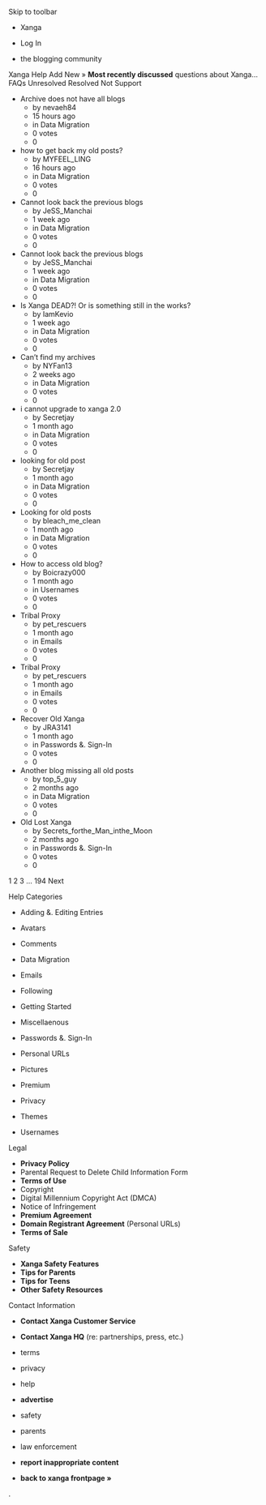 Skip to toolbar

*   Xanga

*   Log In

*   the blogging community

Xanga Help Add New » **Most recently discussed** questions about Xanga… FAQs Unresolved Resolved Not Support

*   Archive does not have all blogs
    *   by nevaeh84
    *   15 hours ago
    *   in Data Migration
    *   0 votes
    *   0
*   how to get back my old posts?
    *   by MYFEEL\_LING
    *   16 hours ago
    *   in Data Migration
    *   0 votes
    *   0
*   Cannot look back the previous blogs
    *   by JeSS\_Manchai
    *   1 week ago
    *   in Data Migration
    *   0 votes
    *   0
*   Cannot look back the previous blogs
    *   by JeSS\_Manchai
    *   1 week ago
    *   in Data Migration
    *   0 votes
    *   0
*   Is Xanga DEAD?! Or is something still in the works?
    *   by IamKevio
    *   1 week ago
    *   in Data Migration
    *   0 votes
    *   0
*   Can’t find my archives
    *   by NYFan13
    *   2 weeks ago
    *   in Data Migration
    *   0 votes
    *   0
*   i cannot upgrade to xanga 2.0
    *   by Secretjay
    *   1 month ago
    *   in Data Migration
    *   0 votes
    *   0
*   looking for old post
    *   by Secretjay
    *   1 month ago
    *   in Data Migration
    *   0 votes
    *   0
*   Looking for old posts
    *   by bleach\_me\_clean
    *   1 month ago
    *   in Data Migration
    *   0 votes
    *   0
*   How to access old blog?
    *   by Boicrazy000
    *   1 month ago
    *   in Usernames
    *   0 votes
    *   0
*   Tribal Proxy
    *   by pet\_rescuers
    *   1 month ago
    *   in Emails
    *   0 votes
    *   0
*   Tribal Proxy
    *   by pet\_rescuers
    *   1 month ago
    *   in Emails
    *   0 votes
    *   0
*   Recover Old Xanga
    *   by JRA3141
    *   1 month ago
    *   in Passwords &. Sign-In
    *   0 votes
    *   0
*   Another blog missing all old posts
    *   by top\_5\_guy
    *   2 months ago
    *   in Data Migration
    *   0 votes
    *   0
*   Old Lost Xanga
    *   by Secrets\_forthe\_Man\_inthe\_Moon
    *   2 months ago
    *   in Passwords &. Sign-In
    *   0 votes
    *   0

1 2 3 ... 194 Next

Help Categories

*   Adding &. Editing Entries
*   Avatars
*   Comments
*   Data Migration
*   Emails
*   Following
*   Getting Started
*   Miscellaenous

*   Passwords &. Sign-In
*   Personal URLs
*   Pictures
*   Premium
*   Privacy
*   Themes
*   Usernames

Legal

*   **Privacy Policy**
*   Parental Request to Delete Child Information Form
*   **Terms of Use**
*   Copyright
*   Digital Millennium Copyright Act (DMCA)
*   Notice of Infringement
*   **Premium Agreement**
*   **Domain Registrant Agreement** (Personal URLs)
*   **Terms of Sale**

Safety

*   **Xanga Safety Features**
*   **Tips for Parents**
*   **Tips for Teens**
*   **Other Safety Resources**

Contact Information

*   **Contact Xanga Customer Service**
*   **Contact Xanga HQ** (re: partnerships, press, etc.)

*   terms
*   privacy
*   help
*   **advertise**

*   safety
*   parents
*   law enforcement
*   **report inappropriate content**

*   **back to xanga frontpage »**

<img src="http://pixel.quantserve.com/pixel/p-87h-iNOVooym2.gif" style="display: none" height="1" width="1" alt="Quantcast"/>.